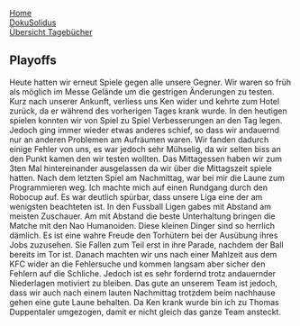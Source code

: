 [Home](home)  
[DokuSolidus](DokuSolidus)  
[Übersicht Tagebücher](TagebuecherFL)


## Playoffs
Heute hatten wir erneut Spiele gegen alle unsere Gegner. Wir waren so früh als möglich im Messe Gelände um die gestrigen Änderungen zu testen. Kurz nach unserer Ankunft, verliess uns Ken wider und kehrte zum Hotel zurück, da er während des vorherigen Tages krank wurde. In den heutigen spielen konnten wir von Spiel zu Spiel Verbesserungen an den Tag legen. Jedoch ging immer wieder etwas anderes schief, so dass wir andauernd nur an anderen Problemen am Aufräumen waren. Wir fanden dadurch einige Fehler von uns, es war jedoch sehr Mühselig, da wir selten biss an den Punkt kamen den wir testen wollten. Das Mittagessen haben wir zum 3ten Mal hintereinander ausgelassen da wir über die Mittagszeit spiele hatten. Nach dem letzten Spiel am Nachmittag, war bei mir die Laune zum Programmieren weg. Ich machte mich auf einen Rundgang durch den Robocup auf. Es war deutlich spürbar, dass unsere Liga eine der am wenigsten beachteten ist. In den Fussball Ligen gabes mit Abstand am meisten Zuschauer. Am mit Abstand die beste Unterhaltung bringen die Matche mit den Nao Humanoiden. Diese kleinen Dinger sind so herrlich dämlich. Es ist eine wahre Freude den Torhütern bei der Ausübung ihres Jobs zuzusehen. Sie Fallen zum Teil erst in ihre Parade, nachdem der Ball bereits im Tor ist. Danach machten wir uns nach einer Mahlzeit aus dem KFC wider an die Fehlersuche und kommen langsam aber sicher den Fehlern auf die Schliche. Jedoch ist es sehr fordernd trotz andauernder Niederlagen motiviert zu bleiben. Das gute an unserem Team ist jedoch, dass wir auch nach einem lauten Nachmittag trotzdem beim nachhause gehen eine gute Laune behalten. Da Ken krank wurde bin ich zu Thomas Duppentaler umgezogen, damit er nicht gleich das ganze Team ansteckt. 